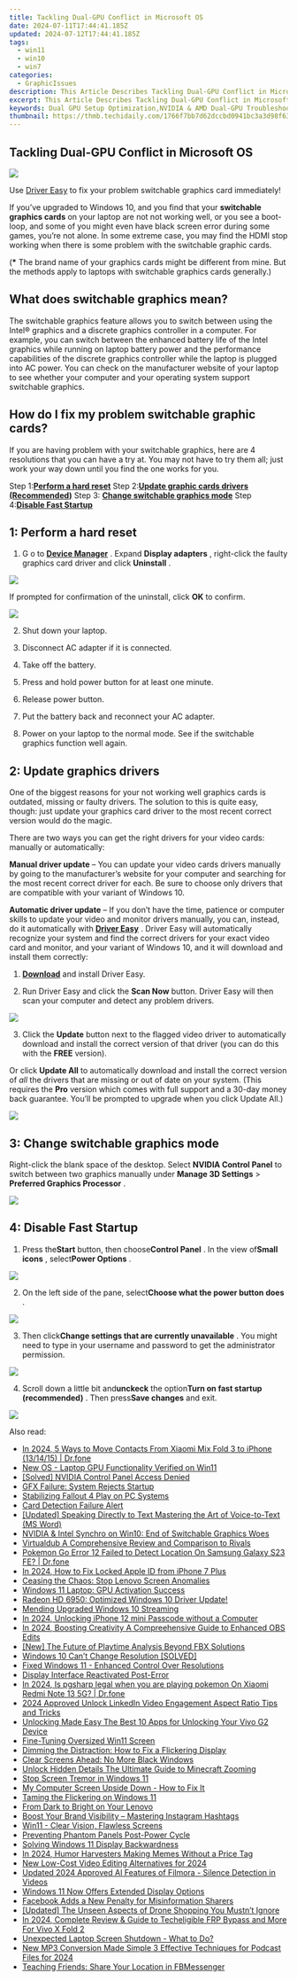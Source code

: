```yaml
---
title: Tackling Dual-GPU Conflict in Microsoft OS
date: 2024-07-11T17:44:41.185Z
updated: 2024-07-12T17:44:41.185Z
tags:
  - win11
  - win10
  - win7
categories:
  - GraphicIssues
description: This Article Describes Tackling Dual-GPU Conflict in Microsoft OS
excerpt: This Article Describes Tackling Dual-GPU Conflict in Microsoft OS
keywords: Dual GPU Setup Optimization,NVIDIA & AMD Dual-GPU Troubleshooting,MS Office Graphics Performance Improvement,Graphics Card Compatibility with Windows OS,Solving Dual-GPU Conflicts on Windows 10/11,Dual Graphics Card Configuration Guide for Windows,Integrating Multiple GPUs with Microsoft OS
thumbnail: https://thmb.techidaily.com/1766f7bb7d62dccbd0941bc3a3d98f6308c902e159cc9f0ddd8cacd9204dab92.jpg
---
```


## Tackling Dual-GPU Conflict in Microsoft OS

![](https://images.drivereasy.com/wp-content/uploads/2016/11/switchable-graphics-card.jpg)

 Use [Driver Easy](https://tools.techidaily.com/drivereasy/download/) to fix your problem switchable graphics card immediately!

 If you’ve upgraded to Windows 10, and you find that your **switchable graphics cards** on your laptop are not not working well, or you see a boot-loop, and some of you might even have black screen error during some games, you’re not alone. In some extreme case, you may find the HDMI stop working when there is some problem with the switchable graphic cards.

 (**\***  The brand name of your graphics cards might be different from mine. But the methods apply to laptops with switchable graphics cards generally.)

## What does switchable graphics mean?

 The switchable graphics feature allows you to switch between using the Intel® graphics and a discrete graphics controller in a computer. For example, you can switch between the enhanced battery life of the Intel graphics while running on laptop battery power and the performance capabilities of the discrete graphics controller while the laptop is plugged into AC power. You can check on the manufacturer website of your laptop to see whether your computer and your operating system support switchable graphics.

## How do I fix my problem switchable graphic cards?

 If you are having problem with your switchable graphics, here are 4 resolutions that you can have a try at. You may not have to try them all; just work your way down until you find the one works for you.

 Step 1:[**Perform a hard reset**](#m2)
 Step 2:[**Update graphic cards drivers (Recommended)**](#m3)
 Step 3: [**Change switchable graphics mode**](#m4)
 Step 4:**[Disable Fast Startup](#m5)**

## 1: Perform a hard reset

1) G o to [**Device Manager**](https://tools.techidaily.com/drivereasy/download/) . Expand **Display adapters**  , right-click the faulty graphics card driver and click **Uninstall** .

![](https://images.drivereasy.com/wp-content/uploads/2016/11/uninstall-display-adapters.jpg)

 If prompted for confirmation of the uninstall, click **OK** to confirm.

![](https://images.drivereasy.com/wp-content/uploads/2016/11/ok.png)

2) Shut down your laptop.

3) Disconnect AC adapter if it is connected.

4) Take off the battery.

5) Press and hold power button for at least one minute.

6) Release power button.

7) Put the battery back and reconnect your AC adapter.

8) Power on your laptop to the normal mode. See if the switchable graphics function well again.

## 2: Update graphics drivers

 One of the biggest reasons for your not working well graphics cards is outdated, missing or faulty drivers. The solution to this is quite easy, though: just update your graphics card driver to the most recent correct version would do the magic.

There are two ways you can get the right drivers for your video cards: manually or automatically:

**Manual driver update** –  You can update your video cards drivers manually by going to the manufacturer’s website for your computer and searching for the most recent correct driver for each. Be sure to choose only drivers that are compatible with your variant of Windows 10\.

**Automatic driver update**  – If you don’t have the time, patience or computer skills to update your video and monitor drivers manually, you can, instead, do it automatically with **[Driver Easy](https://tools.techidaily.com/drivereasy/download/)**  . Driver Easy will automatically recognize your system and find the correct drivers for your exact video card and monitor, and your variant of Windows 10, and it will download and install them correctly:

 1) **[Download](https://tools.techidaily.com/drivereasy/download/)**   and install Driver Easy.

 2) Run Driver Easy and click the **Scan Now**   button. Driver Easy will then scan your computer and detect any problem drivers.

![](https://images.drivereasy.com/wp-content/uploads/2017/12/img_5a44db475937d.png)

 3) Click the **Update**  button next to the flagged video driver to automatically download and install the correct version of that driver (you can do this with the **FREE** version).

Or click **Update All**  to automatically download and install the correct version of _all_  the drivers that are missing or out of date on your system. (This requires the **Pro** version which comes with full support and a 30-day money back guarantee. You’ll be prompted to upgrade when you click Update All.)

![](https://images.drivereasy.com/wp-content/uploads/2017/12/img_5a44db5786b60.jpg)

##  3: Change switchable graphics mode

 Right-click the blank space of the desktop. Select **NVIDIA Control Panel**  to switch between two graphics manually under **Manage 3D Settings** \> **Preferred Graphics Processor** .

![](https://images.drivereasy.com/wp-content/uploads/2016/11/manage-3d-settings-preferred-graphics-processor.jpg)

## 4: Disable Fast Startup

 1) Press the**Start** button, then choose**Control Panel** . In the view of**Small icons** , select**Power Options** .

![](https://images.drivereasy.com/wp-content/uploads/2016/10/power-options-control-panel.jpg)

 2) On the left side of the pane, select**Choose what the power button does** .

![](https://images.drivereasy.com/wp-content/uploads/2016/10/choose-what-the-power-button-does.jpg)

 3) Then click**Change settings that are currently unavailable** . You might need to type in your username and password to get the administrator permission.

![](https://images.drivereasy.com/wp-content/uploads/2016/10/change-settings-that-are-currently-unavailable.jpg)

 4) Scroll down a little bit and**unckeck** the option**Turn on fast startup (recommended)** . Then press**Save changes** and exit.

![](https://images.drivereasy.com/wp-content/uploads/2016/10/turn-on-fast-startup-recommended-600x454.jpg)

<ins class="adsbygoogle"
     style="display:block"
     data-ad-format="autorelaxed"
     data-ad-client="ca-pub-7571918770474297"
     data-ad-slot="1223367746"></ins>



<ins class="adsbygoogle"
     style="display:block"
     data-ad-client="ca-pub-7571918770474297"
     data-ad-slot="8358498916"
     data-ad-format="auto"
     data-full-width-responsive="true"></ins>



<span class="atpl-alsoreadstyle">Also read:</span>
<div><ul>
<li><a href="https://android-transfer.techidaily.com/in-2024-5-ways-to-move-contacts-from-xiaomi-mix-fold-3-to-iphone-131415-drfone-by-drfone-transfer-from-android-transfer-from-android/"><u>In 2024, 5 Ways to Move Contacts From Xiaomi Mix Fold 3 to iPhone (13/14/15) | Dr.fone</u></a></li>
<li><a href="https://graphic-issues.techidaily.com/new-os-laptop-gpu-functionality-verified-on-win11/"><u>New OS - Laptop GPU Functionality Verified on Win11</u></a></li>
<li><a href="https://graphic-issues.techidaily.com/solved-nvidia-control-panel-access-denied/"><u>[Solved] NVIDIA Control Panel Access Denied</u></a></li>
<li><a href="https://graphic-issues.techidaily.com/gfx-failure-system-rejects-startup/"><u>GFX Failure: System Rejects Startup</u></a></li>
<li><a href="https://graphic-issues.techidaily.com/stabilizing-fallout-4-play-on-pc-systems/"><u>Stabilizing Fallout 4 Play on PC Systems</u></a></li>
<li><a href="https://graphic-issues.techidaily.com/card-detection-failure-alert/"><u>Card Detection Failure Alert</u></a></li>
<li><a href="https://extra-skills.techidaily.com/updated-speaking-directly-to-text-mastering-the-art-of-voice-to-text-ms-word/"><u>[Updated] Speaking Directly to Text  Mastering the Art of Voice-to-Text (MS Word)</u></a></li>
<li><a href="https://graphic-issues.techidaily.com/nvidia-and-intel-synchro-on-win10-end-of-switchable-graphics-woes/"><u>NVIDIA & Intel Synchro on Win10: End of Switchable Graphics Woes</u></a></li>
<li><a href="https://smart-video-creator.techidaily.com/virtualdub-a-comprehensive-review-and-comparison-to-rivals/"><u>Virtualdub A Comprehensive Review and Comparison to Rivals</u></a></li>
<li><a href="https://change-location.techidaily.com/pokemon-go-error-12-failed-to-detect-location-on-samsung-galaxy-s23-fe-drfone-by-drfone-virtual-android/"><u>Pokemon Go Error 12 Failed to Detect Location On Samsung Galaxy S23 FE? | Dr.fone</u></a></li>
<li><a href="https://apple-account.techidaily.com/in-2024-how-to-fix-locked-apple-id-from-iphone-7-plus-by-drfone-ios/"><u>In 2024, How to Fix Locked Apple ID from iPhone 7 Plus</u></a></li>
<li><a href="https://graphic-issues.techidaily.com/ceasing-the-chaos-stop-lenovo-screen-anomalies/"><u>Ceasing the Chaos: Stop Lenovo Screen Anomalies</u></a></li>
<li><a href="https://graphic-issues.techidaily.com/windows-11-laptop-gpu-activation-success/"><u>Windows 11 Laptop: GPU Activation Success</u></a></li>
<li><a href="https://graphic-issues.techidaily.com/1719817990669-radeon-hd-6950-optimized-windows-10-driver-update/"><u>Radeon HD 6950: Optimized Windows 10 Driver Update!</u></a></li>
<li><a href="https://graphic-issues.techidaily.com/mending-upgraded-windows-10-streaming/"><u>Mending Upgraded Windows 10 Streaming</u></a></li>
<li><a href="https://ios-unlock.techidaily.com/in-2024-unlocking-iphone-12-mini-passcode-without-a-computer-by-drfone-ios/"><u>In 2024, Unlocking iPhone 12 mini Passcode without a Computer</u></a></li>
<li><a href="https://remote-screen-capture.techidaily.com/in-2024-boosting-creativity-a-compreehensive-guide-to-enhanced-obs-edits/"><u>In 2024, Boosting Creativity  A Compreehensive Guide to Enhanced OBS Edits</u></a></li>
<li><a href="https://video-capture.techidaily.com/new-the-future-of-playtime-analysis-beyond-fbx-solutions/"><u>[New] The Future of Playtime Analysis  Beyond FBX Solutions</u></a></li>
<li><a href="https://graphic-issues.techidaily.com/windows-10-cant-change-resolution-solved/"><u>Windows 10 Can’t Change Resolution [SOLVED]</u></a></li>
<li><a href="https://graphic-issues.techidaily.com/fixed-windows-11-enhanced-control-over-resolutions/"><u>Fixed Windows 11 - Enhanced Control Over Resolutions</u></a></li>
<li><a href="https://graphic-issues.techidaily.com/display-interface-reactivated-post-error/"><u>Display Interface Reactivated Post-Error</u></a></li>
<li><a href="https://phone-solutions.techidaily.com/in-2024-is-pgsharp-legal-when-you-are-playing-pokemon-on-xiaomi-redmi-note-13-5g-drfone-by-drfone-virtual-android/"><u>In 2024, Is pgsharp legal when you are playing pokemon On Xiaomi Redmi Note 13 5G? | Dr.fone</u></a></li>
<li><a href="https://smart-video-editing.techidaily.com/2024-approved-unlock-linkedin-video-engagement-aspect-ratio-tips-and-tricks/"><u>2024 Approved Unlock LinkedIn Video Engagement Aspect Ratio Tips and Tricks</u></a></li>
<li><a href="https://unlock-android.techidaily.com/unlocking-made-easy-the-best-10-apps-for-unlocking-your-vivo-g2-device-by-drfone-android/"><u>Unlocking Made Easy The Best 10 Apps for Unlocking Your Vivo G2 Device</u></a></li>
<li><a href="https://graphic-issues.techidaily.com/fine-tuning-oversized-win11-screen/"><u>Fine-Tuning Oversized Win11 Screen</u></a></li>
<li><a href="https://graphic-issues.techidaily.com/dimming-the-distraction-how-to-fix-a-flickering-display/"><u>Dimming the Distraction: How to Fix a Flickering Display</u></a></li>
<li><a href="https://graphic-issues.techidaily.com/clear-screens-ahead-no-more-black-windows/"><u>Clear Screens Ahead: No More Black Windows</u></a></li>
<li><a href="https://vp-tips.techidaily.com/unlock-hidden-details-the-ultimate-guide-to-minecraft-zooming/"><u>Unlock Hidden Details  The Ultimate Guide to Minecraft Zooming</u></a></li>
<li><a href="https://graphic-issues.techidaily.com/stop-screen-tremor-in-windows-11/"><u>Stop Screen Tremor in Windows 11</u></a></li>
<li><a href="https://graphic-issues.techidaily.com/my-computer-screen-upside-down-how-to-fix-it/"><u>My Computer Screen Upside Down - How to Fix It</u></a></li>
<li><a href="https://graphic-issues.techidaily.com/taming-the-flickering-on-windows-11/"><u>Taming the Flickering on Windows 11</u></a></li>
<li><a href="https://graphic-issues.techidaily.com/from-dark-to-bright-on-your-lenovo/"><u>From Dark to Bright on Your Lenovo</u></a></li>
<li><a href="https://instagram-video-recordings.techidaily.com/boost-your-brand-visibility-mastering-instagram-hashtags/"><u>Boost Your Brand Visibility – Mastering Instagram Hashtags</u></a></li>
<li><a href="https://graphic-issues.techidaily.com/win11-clear-vision-flawless-screens/"><u>Win11 - Clear Vision, Flawless Screens</u></a></li>
<li><a href="https://graphic-issues.techidaily.com/preventing-phantom-panels-post-power-cycle/"><u>Preventing Phantom Panels Post-Power Cycle</u></a></li>
<li><a href="https://graphic-issues.techidaily.com/solving-windows-11-display-backwardness/"><u>Solving Windows 11 Display Backwardness</u></a></li>
<li><a href="https://some-techniques.techidaily.com/in-2024-humor-harvesters-making-memes-without-a-price-tag/"><u>In 2024, Humor Harvesters  Making Memes Without a Price Tag</u></a></li>
<li><a href="https://smart-video-creator.techidaily.com/new-low-cost-video-editing-alternatives-for-2024/"><u>New Low-Cost Video Editing Alternatives for 2024</u></a></li>
<li><a href="https://ai-video-editing.techidaily.com/updated-2024-approved-ai-features-of-filmora-silence-detection-in-videos/"><u>Updated 2024 Approved AI Features of Filmora - Silence Detection in Videos</u></a></li>
<li><a href="https://graphic-issues.techidaily.com/windows-11-now-offers-extended-display-options/"><u>Windows 11 Now Offers Extended Display Options</u></a></li>
<li><a href="https://facebook.techidaily.com/facebook-adds-a-new-penalty-for-misinformation-sharers/"><u>Facebook Adds a New Penalty for Misinformation Sharers</u></a></li>
<li><a href="https://some-approaches.techidaily.com/updated-the-unseen-aspects-of-drone-shopping-you-mustnt-ignore/"><u>[Updated] The Unseen Aspects of Drone Shopping You Mustn’t Ignore</u></a></li>
<li><a href="https://android-unlock.techidaily.com/in-2024-complete-review-and-guide-to-techeligible-frp-bypass-and-more-for-vivo-x-fold-2-by-drfone-android/"><u>In 2024, Complete Review & Guide to Techeligible FRP Bypass and More For Vivo X Fold 2</u></a></li>
<li><a href="https://graphic-issues.techidaily.com/unexpected-laptop-screen-shutdown-what-to-do/"><u>Unexpected Laptop Screen Shutdown - What to Do?</u></a></li>
<li><a href="https://sound-tweaking.techidaily.com/new-mp3-conversion-made-simple-3-effective-techniques-for-podcast-files-for-2024/"><u>New MP3 Conversion Made Simple 3 Effective Techniques for Podcast Files for 2024</u></a></li>
<li><a href="https://facebook.techidaily.com/teaching-friends-share-your-location-in-fbmessenger/"><u>Teaching Friends: Share Your Location in FBMessenger</u></a></li>
</ul></div>

